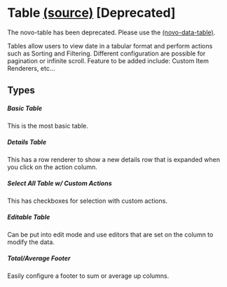 Table [(source)](https://bullhorn.github.io/novo-elements/tree/master/projects/novo-examples/src/elements/table) [Deprecated]
=========================================================================================

The novo-table has been deprecated. Please use the [(novo-data-table)](https://github.com/bullhorn/novo-elements/tree/master/projects/novo-elements/src/elements/data-table).

Tables allow users to view date in a tabular format and perform actions such as Sorting and Filtering. Different configuration are possible for pagination or infinite scroll. Feature to be added include: Custom Item Renderers, etc...

Types
-----

##### Basic Table

This is the most basic table.

<code-example example="table"></code-example>

##### Details Table

This has a row renderer to show a new details row that is expanded when you click on the action column.

<code-example example="details-table"></code-example>

##### Select All Table w/ Custom Actions

This has checkboxes for selection with custom actions.

<code-example example="select-all-table"></code-example>

##### Editable Table

Can be put into edit mode and use editors that are set on the column to modify the data.

<code-example example="editable-table"></code-example>

##### Total/Average Footer

Easily configure a footer to sum or average up columns.

<code-example example="total-footer-table"></code-example>

